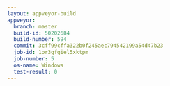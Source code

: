 ```yaml
---
layout: appveyor-build
appveyor:
  branch: master
  build-id: 50202684
  build-number: 594
  commit: 3cff99cffa322b0f245aec794542199a54d47b23
  job-id: 1or3gfgiel5xktpm
  job-number: 5
  os-name: Windows
  test-result: 0
---
```

